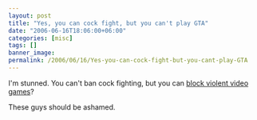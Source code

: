 ```yaml
---
layout: post
title: "Yes, you can cock fight, but you can't play GTA"
date: "2006-06-16T18:06:00+06:00"
categories: [misc]
tags: []
banner_image: 
permalink: /2006/06/16/Yes-you-can-cock-fight-but-you-cant-play-GTA
---
```


I'm stunned. You can't ban cock fighting, but you can <a href="http://www.gamasutra.com/php-bin/news_index.php?story=9745">block violent video games</a>?

These guys should be ashamed.